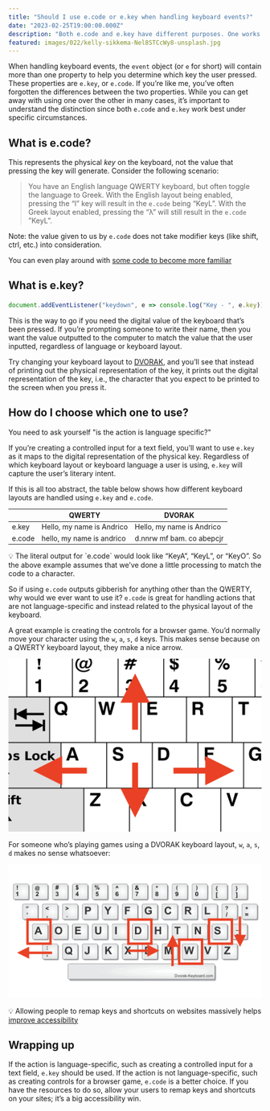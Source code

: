 ```yaml
---
title: "Should I use e.code or e.key when handling keyboard events?"
date: "2023-02-25T19:00:00.000Z"
description: "Both e.code and e.key have different purposes. One works great for language specific input, and the other works great for knowing the physical position of a pressed key. Let's learn more about these two seemingly similar properties"
featured: images/022/kelly-sikkema-Nel8STCcWy8-unsplash.jpg
---
```


When handling keyboard events, the `event` object (or `e` for short) will contain more than one property to help you determine which key the user pressed. These properties are `e.key`, or `e.code`. If you’re like me, you’ve often forgotten the differences between the two properties. While you can get away with using one over the other in many cases, it’s important to understand the distinction since both `e.code` and `e.key` work best under specific circumstances.

## What is e.code?

This represents the physical _key_ on the keyboard, not the value that pressing the key will generate. Consider the following scenario:

> You have an English language QWERTY keyboard, but often toggle the language to Greek. With the English layout being enabled, pressing the “l” key will result in the `e.code` being “KeyL”. With the Greek layout enabled, pressing the “λ” will still result in the `e.code` ”KeyL”.

Note: the value given to us by `e.code` does not take modifier keys (like shift, ctrl, etc.) into consideration.

You can even play around with [some code to become more familiar](https://codesandbox.io/s/dawn-fire-p4jm4s?file=/index.html)

## What is e.key?

```jsx
document.addEventListener("keydown", e => console.log("Key - ", e.key))
```

This is the way to go if you need the digital value of the keyboard that’s been pressed. If you’re prompting someone to write their name, then you want the value outputted to the computer to match the value that the user inputted, regardless of language or keyboard layout.

Try changing your keyboard layout to [DVORAK](https://dvorak-keyboard.com/), and you’ll see that instead of printing out the physical representation of the key, it prints out the digital representation of the key, i.e., the character that you expect to be printed to the screen when you press it.

## How do I choose which one to use?

You need to ask yourself "is the action is language specific?"

If you’re creating a controlled input for a text field, you’ll want to use `e.key` as it maps to the digital representation of the physical key. Regardless of which keyboard layout or keyboard language a user is using, `e.key` will capture the user’s literary intent.

If this is all too abstract, the table below shows how different keyboard layouts are handled using `e.key` and `e.code`.

|        | QWERTY                    | DVORAK                    |
| ------ | ------------------------- | ------------------------- |
| e.key  | Hello, my name is Andrico | Hello, my name is Andrico |
| e.code | hello, my name is andrico | d.nnrw mf bam. co abepcjr |

<aside>
💡 The literal output for `e.code` would look like “KeyA”, “KeyL”, or “KeyO”. So the above example assumes that we’ve done a little processing to match the code to a character.
</aside>

So if using `e.code` outputs gibberish for anything other than the QWERTY, why would we ever want to use it? `e.code` is great for handling actions that are not language-specific and instead related to the physical layout of the keyboard.

A great example is creating the controls for a browser game. You’d normally move your character using the `w`, `a`, `s`, `d` keys. This makes sense because on a QWERTY keyboard layout, they make a nice arrow.

![The physical position of WASD in a QWERTY layout](./images/022/qwerty-wasd.png)

For someone who’s playing games using a DVORAK keyboard layout, `w`, `a`, `s`, `d` makes no sense whatsoever:

![The physical position of WASD in a DVORAK layout](./images/022/dvorak-wasd.png)

<aside>
💡 Allowing people to remap keys and shortcuts on websites massively helps <a href="https://www.w3.org/WAI/WCAG21/Understanding/character-key-shortcuts">improve accessibility</a>
</aside>

## Wrapping up

If the action is language-specific, such as creating a controlled input for a text field, `e.key` should be used. If the action is not language-specific, such as creating controls for a browser game, `e.code` is a better choice. If you have the resources to do so, allow your users to remap keys and shortcuts on your sites; it’s a big accessibility win.
